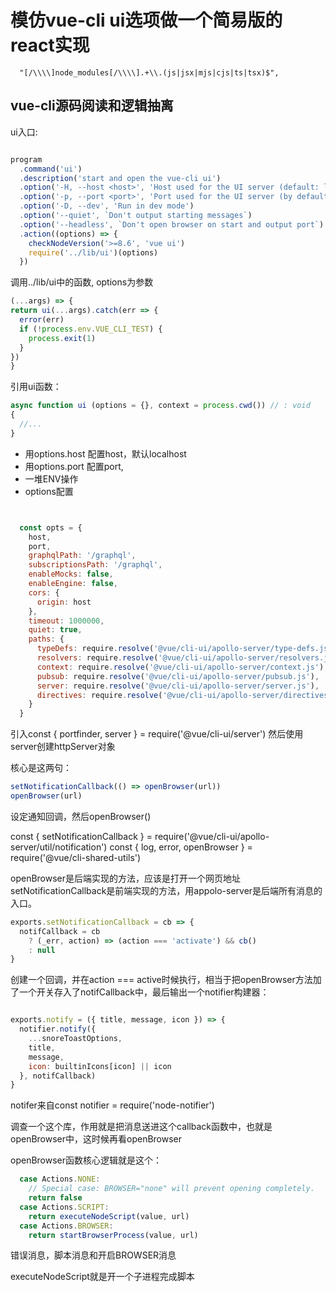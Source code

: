 
# 模仿vue-cli ui选项做一个简易版的react实现
      "[/\\\\]node_modules[/\\\\].+\\.(js|jsx|mjs|cjs|ts|tsx)$",
## vue-cli源码阅读和逻辑抽离

ui入口:
```js

program
  .command('ui')
  .description('start and open the vue-cli ui')
  .option('-H, --host <host>', 'Host used for the UI server (default: localhost)')
  .option('-p, --port <port>', 'Port used for the UI server (by default search for available port)')
  .option('-D, --dev', 'Run in dev mode')
  .option('--quiet', `Don't output starting messages`)
  .option('--headless', `Don't open browser on start and output port`)
  .action((options) => {
    checkNodeVersion('>=8.6', 'vue ui')
    require('../lib/ui')(options)
  })

```
调用../lib/ui中的函数, options为参数

```js
(...args) => {
return ui(...args).catch(err => {
  error(err)
  if (!process.env.VUE_CLI_TEST) {
    process.exit(1)
  }
})
}
```

引用ui函数：
```js
async function ui (options = {}, context = process.cwd()) // : void
{
  //...
}
```
- 用options.host 配置host，默认localhost
- 用options.port 配置port, 
- 一堆ENV操作
- options配置
```js


  const opts = {
    host,
    port,
    graphqlPath: '/graphql',
    subscriptionsPath: '/graphql',
    enableMocks: false,
    enableEngine: false,
    cors: {
      origin: host
    },
    timeout: 1000000,
    quiet: true,
    paths: {
      typeDefs: require.resolve('@vue/cli-ui/apollo-server/type-defs.js'),
      resolvers: require.resolve('@vue/cli-ui/apollo-server/resolvers.js'),
      context: require.resolve('@vue/cli-ui/apollo-server/context.js'),
      pubsub: require.resolve('@vue/cli-ui/apollo-server/pubsub.js'),
      server: require.resolve('@vue/cli-ui/apollo-server/server.js'),
      directives: require.resolve('@vue/cli-ui/apollo-server/directives.js')
    }
  }

```

引入const { portfinder, server } = require('@vue/cli-ui/server')
然后使用server创建httpServer对象

核心是这两句：
```js
setNotificationCallback(() => openBrowser(url))
openBrowser(url)
```

设定通知回调，然后openBrowser()

const { setNotificationCallback } = require('@vue/cli-ui/apollo-server/util/notification')
const { log, error, openBrowser } = require('@vue/cli-shared-utils')

openBrowser是后端实现的方法，应该是打开一个网页地址
setNotificationCallback是前端实现的方法，用appolo-server是后端所有消息的入口。

```js
exports.setNotificationCallback = cb => {
  notifCallback = cb
    ? (_err, action) => (action === 'activate') && cb()
    : null
}

```
创建一个回调，并在action === active时候执行，相当于把openBrowser方法加了一个开关存入了notifCallback中，最后输出一个notifier构建器：

```js

exports.notify = ({ title, message, icon }) => {
  notifier.notify({
    ...snoreToastOptions,
    title,
    message,
    icon: builtinIcons[icon] || icon
  }, notifCallback)
}

```
notifer来自const notifier = require('node-notifier')

调查一个这个库，作用就是把消息送进这个callback函数中，也就是openBrowser中，这时候再看openBrowser

openBrowser函数核心逻辑就是这个：
```js
  case Actions.NONE:
    // Special case: BROWSER="none" will prevent opening completely.
    return false
  case Actions.SCRIPT:
    return executeNodeScript(value, url)
  case Actions.BROWSER:
    return startBrowserProcess(value, url)
```
错误消息，脚本消息和开启BROWSER消息

executeNodeScript就是开一个子进程完成脚本